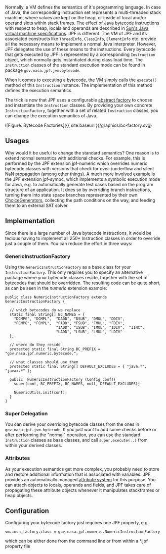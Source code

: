 Normally, a VM defines the semantics of it's programming language. In case of Java, the corresponding instruction set represents a multi-threaded stack machine, where values are kept on the heap, or inside of local and/or operand slots within stack frames. The effect of Java bytecode instructions with respect to heap, locals and operands are described in [Sun's Java virtual machine specifications](http://java.sun.com/docs/books/jvms/second_edition/html/VMSpecTOC.doc/).
JPF is different. The VM of JPF and its associated constructs like `ThreadInfo`, `ClassInfo`, `ElementInfo` etc. provide all the necessary means to implement a normal Java interpreter. However, JPF delegates the use of these means to the instructions. Every bytecode that gets executed by JPF is represented by a corresponding `Instruction` object, which normally gets instantiated during class load time. The `Instruction` classes of the standard execution mode can be found in package `gov.nasa.jpf.jvm.bytecode`.

When it comes to executing a bytecode, the VM simply calls the `execute()` method of this `Instruction` instance. The implementation of this method defines the execution semantics.

The trick is now that JPF uses a configurable [abstract factory](http://en.wikipedia.org/wiki/Abstract_factory_pattern) to choose and instantiate the `Instruction` classes. By providing your own concrete `InstructionFactory`, together with a set of related `Instruction` classes, you can change the execution semantics of Java.

![Figure: Bytecode Factories]({{ site.baseurl }}/graphics/bc-factory.svg)

## Usages ##

Why would it be useful to change the standard semantics? One reason is to extend normal semantics with additional checks. For example, this is performed by the JPF extension jpf-numeric which overrides numeric bytecode classes with versions that check for over-/underflow and silent NaN propagation (among other things). A much more involved example is the JPF extension jpf-symbc, which implements a symbolic execution mode for Java, e.g. to automatically generate test cases based on the program structure of an application. It does so by overriding branch instructions, turning them into state space branches represented by their own [ChoiceGenerators](ChoiceGenerators), collecting the path conditions on the way, and feeding them to an external SAT solver.

## Implementation ##

Since there is a large number of Java bytecode instructions, it would be tedious having to implement all 250+ Instruction classes in order to override just a couple of them. You can reduce the effort in three ways:


### GenericInstructionFactory ###


Using the `GenericInstructionFactory` as a base class for your `InstructionFactory`. This only requires you to specify an alternative package where your bytecode classes reside, together with the set of bytecodes that should be overridden. The resulting code can be quite short, as can be seen in the *numeric* extension example:

~~~~~~~~ {.java}
public class NumericInstructionFactory extends GenericInstructionFactory {
 
  // which bytecodes do we replace
  static final String[] BC_NAMES = {
    "DCMPG", "DCMPL",  "DADD", "DSUB", "DMUL", "DDIV",
    "FCMPG", "FCMPL",  "FADD", "FSUB", "FMUL", "FDIV",
                       "IADD", "ISUB", "IMUL", "IDIV",  "IINC", 
                       "LADD", "LSUB", "LMUL", "LDIV"   
  };
  
  // where do they reside
  protected static final String BC_PREFIX = "gov.nasa.jpf.numeric.bytecode.";
  
  // what classes should use them
  protected static final String[] DEFAULT_EXCLUDES = { "java.*", "javax.*" };
  
  public  NumericInstructionFactory (Config conf){    
    super(conf, BC_PREFIX, BC_NAMES, null, DEFAULT_EXCLUDES);
    
    NumericUtils.init(conf);
  }
}
~~~~~~~~


### Super Delegation ###

You can derive your overriding bytecode classes from the ones in `gov.nasa.jpf.jvm.bytecode`. If you just want to add some checks before or after performing the "normal" operation, you can use the standard `Instruction` classes as base classes, and call `super.execute(..)` from within your derived classes. 


### Attributes ###

As your execution semantics get more complex, you probably need to store and restore additional information that is associated with variables. JPF provides an automatically managed [attribute system](Slot-and-field-attributes) for this purpose. You can attach objects to locals, operands and fields, and JPF takes care of propagating these attribute objects whenever it manipulates stackframes or heap objects.


## Configuration ##


Configuring your bytecode factory just requires one JPF property, e.g.

~~~~~~~~ {.bash}
vm.insn_factory.class = gov.nasa.jpf.numeric.NumericInstructionFactory
~~~~~~~~

which can be either done from the command line or from within a *.jpf property file

